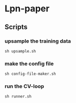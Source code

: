 # Lpn-paper

## Scripts

### upsample the training data
```sh upsample.sh```  

### make the config file
```sh config-file-maker.sh```  

### run the CV-loop
```sh runner.sh```  


